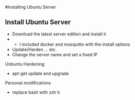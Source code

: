 #Installing Ubuntu Server

## Install Ubuntu Server
* Download the latest server edition and install it
* * I included docker and mosquitto with the install options
* Update/Harden ... etc.
* Change the server name and set a fixed IP






Unbuntu Hardening
* apt-get update and upgrade


Personal modifications
* replace bash with zsh
h 

